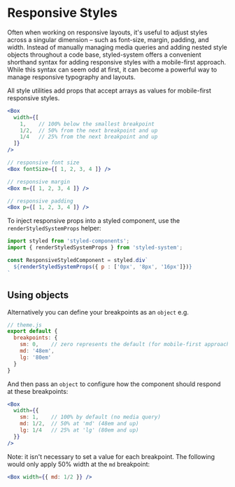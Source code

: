 
# Responsive Styles

Often when working on responsive layouts, it's useful to adjust styles across a singular dimension –
such as font-size, margin, padding, and width.
Instead of manually managing media queries and adding nested style objects throughout a code base,
styled-system offers a convenient shorthand syntax for adding responsive styles with a mobile-first approach.
While this syntax can seem odd at first, it can become a powerful way to manage responsive typography and layouts.

All style utilities add props that accept arrays as values for mobile-first responsive styles.

```jsx
<Box
  width={[
    1,    // 100% below the smallest breakpoint
    1/2,  // 50% from the next breakpoint and up
    1/4   // 25% from the next breakpoint and up
  ]}
/>

// responsive font size
<Box fontSize={[ 1, 2, 3, 4 ]} />

// responsive margin
<Box m={[ 1, 2, 3, 4 ]} />

// responsive padding
<Box p={[ 1, 2, 3, 4 ]} />
```

To inject responsive props into a styled component, use the `renderStyledSystemProps` helper:
```jsx
import styled from 'styled-components';
import { renderStyledSystemProps } from 'styled-system';

const ResponsiveStyledComponent = styled.div`
  ${renderStyledSystemProps({ p : ['0px', '8px', '16px']})}
`
```

## Using objects

Alternatively you can define your breakpoints as an `object` e.g.

```jsx
// theme.js
export default {
  breakpoints: {
    sm: 0,    // zero represents the default (for mobile-first approach)
    md: '48em',
    lg: '80em'
  }
}
```

And then pass an `object` to configure how the component should respond at these breakpoints:

```jsx
<Box
  width={{
    sm: 1,    // 100% by default (no media query)
    md: 1/2,  // 50% at 'md' (48em and up)
    lg: 1/4   // 25% at 'lg' (80em and up)
  }}
/>
```

Note: it isn't necessary to set a value for each breakpoint. The following would only apply 50% width at the `md` breakpoint:

```jsx
<Box width={{ md: 1/2 }} />
